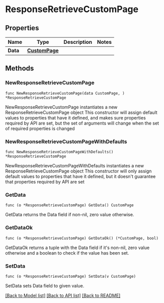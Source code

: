 # ResponseRetrieveCustomPage

## Properties

Name | Type | Description | Notes
------------ | ------------- | ------------- | -------------
**Data** | [**CustomPage**](CustomPage.md) |  | 

## Methods

### NewResponseRetrieveCustomPage

`func NewResponseRetrieveCustomPage(data CustomPage, ) *ResponseRetrieveCustomPage`

NewResponseRetrieveCustomPage instantiates a new ResponseRetrieveCustomPage object
This constructor will assign default values to properties that have it defined,
and makes sure properties required by API are set, but the set of arguments
will change when the set of required properties is changed

### NewResponseRetrieveCustomPageWithDefaults

`func NewResponseRetrieveCustomPageWithDefaults() *ResponseRetrieveCustomPage`

NewResponseRetrieveCustomPageWithDefaults instantiates a new ResponseRetrieveCustomPage object
This constructor will only assign default values to properties that have it defined,
but it doesn't guarantee that properties required by API are set

### GetData

`func (o *ResponseRetrieveCustomPage) GetData() CustomPage`

GetData returns the Data field if non-nil, zero value otherwise.

### GetDataOk

`func (o *ResponseRetrieveCustomPage) GetDataOk() (*CustomPage, bool)`

GetDataOk returns a tuple with the Data field if it's non-nil, zero value otherwise
and a boolean to check if the value has been set.

### SetData

`func (o *ResponseRetrieveCustomPage) SetData(v CustomPage)`

SetData sets Data field to given value.



[[Back to Model list]](../README.md#documentation-for-models) [[Back to API list]](../README.md#documentation-for-api-endpoints) [[Back to README]](../README.md)


